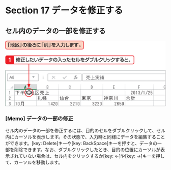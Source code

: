 # Section 17 データを修正する

## セル内のデータの一部を修正する

![](001.png)

### [Memo] データの一部の修正

セル内のデータの一部を修正するには、目的のセルをダブルクリックして、セル内にカーソルを表示します。その状態で、入力時と同様にデータを編集することができます。[key: Delete]キーや[key: BackSpace]キーを押すと、データの一部を削除できます。なお、ダブルクリックしたとき、目的の位置にカーソルが表示されていない場合は、セル内をクリックするか[key: ←]や[key: →]キーを押して、カーソルを移動します。

